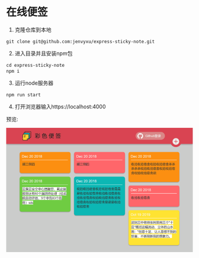 # 在线便签
1. 克隆仓库到本地
```
git clone git@github.com:jenvyxu/express-sticky-note.git
```
2. 进入目录并且安装npm包
```
cd express-sticky-note
npm i
```
3. 运行node服务器
```
npm run start
```
4. 打开浏览器输入https://localhost:4000

预览:

<img src="https://github.com/jenvyxu/express-sticky-note/blob/master/image/note.png" width="600"/>